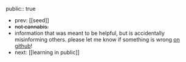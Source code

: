 public:: true

- prev: [[seed]]
- ~~not cannabis.~~
- information that was meant to be helpful, but is accidentally misinforming others. please let me know if something is wrong [on github](https://github.com/TacoWolf/garden/issues)!
- next: [[learning in public]]